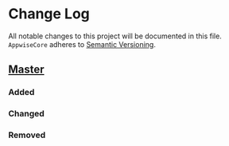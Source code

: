 # Change Log
All notable changes to this project will be documented in this file.
`AppwiseCore` adheres to [Semantic Versioning](http://semver.org/).

## [Master](https://github.com/djbe/AppwiseCore)

### Added

### Changed

### Removed
